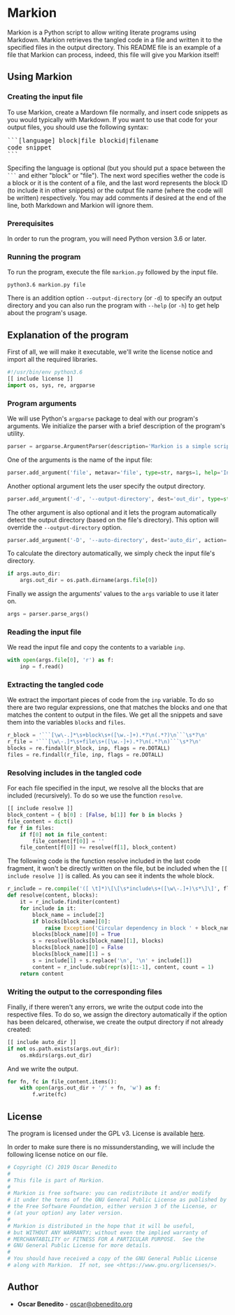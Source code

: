 # Markion
Markion is a Python script to allow writing literate programs using Markdown. Markion retrieves the tangled code in a file and written it to the specified files in the output directory. This README file is an example of a file that Markion can process, indeed, this file will give you Markion itself!

## Using Markion

### Creating the input file
To use Markion, create a Mardown file normally, and insert code snippets as you would typically with Markdown. If you want to use that code for your output files, you should use the following syntax:

<pre>
```[language] block|file blockid|filename
code snippet
```
</pre>

Specifing the language is optional (but you should put a space between the <code>```</code> and either "block" or "file"). The next word specifies wether the code is a block or it is the content of a file, and the last word represents the block ID (to include it in other snippets) or the output file name (where the code will be written) respectively. You may add comments if desired at the end of the line, both Markdown and Markion will ignore them.

### Prerequisites
In order to run the program, you will need Python version 3.6 or later.

### Running the program
To run the program, execute the file `markion.py` followed by the input file.

```
python3.6 markion.py file
```

There is an addition option `--output-directory` (or `-d`) to specify an output directory and you can also run the program with `--help` (or `-h`) to get help about the program's usage.

## Explanation of the program
First of all, we will make it executable, we'll write the license notice and import all the required libraries.
```python file markion.py
#!/usr/bin/env python3.6
[[ include license ]]
import os, sys, re, argparse
```

### Program arguments
We will use Python's `argparse` package to deal with our program's arguments. We initialize the parser with a brief description of the program's utility.
```python file markion.py
parser = argparse.ArgumentParser(description='Markion is a simple scripts that retrieves tangled code from Markdown.')
```
One of the arguments is the name of the input file:
```python file markion.py
parser.add_argument('file', metavar='file', type=str, nargs=1, help='Input file.')
```
Another optional argument lets the user specify the output directory.
```python file markion.py
parser.add_argument('-d', '--output-directory', dest='out_dir', type=str, default=os.getcwd(), help='Change the output directory.')
```
The other argument is also optional and it lets the program automatically detect the output directory (based on the file's directory). This option will override the `--output-directory` option.
```python file markion.py
parser.add_argument('-D', '--auto-directory', dest='auto_dir', action='store_true', help='Auto detect output directory.')
```
To calculate the directory automatically, we simply check the input file's directory.
```python block auto_dir
if args.auto_dir:
    args.out_dir = os.path.dirname(args.file[0])
```
Finally we assign the arguments' values to the `args` variable to use it later on.
```python file markion.py
args = parser.parse_args()
```

### Reading the input file
We read the input file and copy the contents to a variable `inp`.
```python file markion.py
with open(args.file[0], 'r') as f:
    inp = f.read()
```

### Extracting the tangled code
We extract the important pieces of code from the `inp` variable. To do so there are two regular expressions, one that matches the blocks and one that matches the content to output in the files. We get all the snippets and save them into the variables `blocks` and `files`.
```python file markion.py
r_block = '```[\w\-.]*\s+block\s+([\w.-]+).*?\n(.*?)\n```\s*?\n'
r_file = '```[\w\-.]*\s+file\s+([\w.-]+).*?\n(.*?\n)```\s*?\n'
blocks = re.findall(r_block, inp, flags = re.DOTALL)
files = re.findall(r_file, inp, flags = re.DOTALL)
```

### Resolving includes in the tangled code
For each file specified in the input, we resolve all the blocks that are included (recursively). To do so we use the function `resolve`.
```python file markion.py
[[ include resolve ]]
block_content = { b[0] : [False, b[1]] for b in blocks }
file_content = dict()
for f in files:
    if f[0] not in file_content:
        file_content[f[0]] = ''
    file_content[f[0]] += resolve(f[1], block_content)
```
The following code is the function resolve included in the last code fragment, it won't be directly written on the file, but be included when the `[[ include resolve ]]` is called. As you can see it indents the whole block.
```python block resolve
r_include = re.compile('([ \t]*)\[\[\s*include\s+([\w\-.]+)\s*\]\]', flags = re.DOTALL)
def resolve(content, blocks):
    it = r_include.finditer(content)
    for include in it:
        block_name = include[2]
        if blocks[block_name][0]:
            raise Exception('Circular dependency in block ' + block_name)
        blocks[block_name][0] = True
        s = resolve(blocks[block_name][1], blocks)
        blocks[block_name][0] = False
        blocks[block_name][1] = s
        s = include[1] + s.replace('\n', '\n' + include[1])
        content = r_include.sub(repr(s)[1:-1], content, count = 1)
    return content
```

### Writing the output to the corresponding files
Finally, if there weren't any errors, we write the output code into the respective files. To do so, we assign the directory automatically if the option has been delcared, otherwise, we create the output directory if not already created:
```python file markion.py
[[ include auto_dir ]]
if not os.path.exists(args.out_dir):
    os.mkdirs(args.out_dir)
```
And we write the output.
```python file markion.py
for fn, fc in file_content.items():
    with open(args.out_dir + '/' + fn, 'w') as f:
        f.write(fc)
```

## License
The program is licensed under the GPL v3. License is available [here](https://gitlab.com/oscarbenedito/markion/blob/master/COPYING).

In order to make sure there is no missunderstanding, we will include the following license notice on our file.
```python block license
# Copyright (C) 2019 Oscar Benedito
#
# This file is part of Markion.
#
# Markion is free software: you can redistribute it and/or modify
# it under the terms of the GNU General Public License as published by
# the Free Software Foundation, either version 3 of the License, or
# (at your option) any later version.
#
# Markion is distributed in the hope that it will be useful,
# but WITHOUT ANY WARRANTY; without even the implied warranty of
# MERCHANTABILITY or FITNESS FOR A PARTICULAR PURPOSE.  See the
# GNU General Public License for more details.
#
# You should have received a copy of the GNU General Public License
# along with Markion.  If not, see <https://www.gnu.org/licenses/>.
```

## Author
 - **Oscar Benedito** - oscar@obenedito.org
